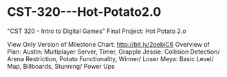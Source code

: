 # CST-320---Hot-Potato2.0
"CST 320 - Intro to Digital Games" Final Project: Hot Potato 2.o


View Only Version of Milestone Chart: http://bit.ly/2oebiC6
   Overview of Plan:
      Austin: Multiplayer Server, Timer, Grapple
      Jessie: Collision Detection/ Arena Restriction, Potato Functionality, Winner/ Loser
      Meya: Basic Level/ Map, Billboards, Stunning/ Power Ups
